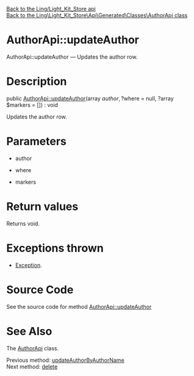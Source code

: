 [Back to the Ling/Light_Kit_Store api](https://github.com/lingtalfi/Light_Kit_Store/blob/master/doc/api/Ling/Light_Kit_Store.md)<br>
[Back to the Ling\Light_Kit_Store\Api\Generated\Classes\AuthorApi class](https://github.com/lingtalfi/Light_Kit_Store/blob/master/doc/api/Ling/Light_Kit_Store/Api/Generated/Classes/AuthorApi.md)


AuthorApi::updateAuthor
================



AuthorApi::updateAuthor — Updates the author row.




Description
================


public [AuthorApi::updateAuthor](https://github.com/lingtalfi/Light_Kit_Store/blob/master/doc/api/Ling/Light_Kit_Store/Api/Generated/Classes/AuthorApi/updateAuthor.md)(array $author, ?$where = null, ?array $markers = []) : void




Updates the author row.




Parameters
================


- author

    

- where

    

- markers

    


Return values
================

Returns void.


Exceptions thrown
================

- [Exception](http://php.net/manual/en/class.exception.php).&nbsp;







Source Code
===========
See the source code for method [AuthorApi::updateAuthor](https://github.com/lingtalfi/Light_Kit_Store/blob/master/Api/Generated/Classes/AuthorApi.php#L338-L341)


See Also
================

The [AuthorApi](https://github.com/lingtalfi/Light_Kit_Store/blob/master/doc/api/Ling/Light_Kit_Store/Api/Generated/Classes/AuthorApi.md) class.

Previous method: [updateAuthorByAuthorName](https://github.com/lingtalfi/Light_Kit_Store/blob/master/doc/api/Ling/Light_Kit_Store/Api/Generated/Classes/AuthorApi/updateAuthorByAuthorName.md)<br>Next method: [delete](https://github.com/lingtalfi/Light_Kit_Store/blob/master/doc/api/Ling/Light_Kit_Store/Api/Generated/Classes/AuthorApi/delete.md)<br>

